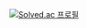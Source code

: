 [![Solved.ac
프로필](http://mazassumnida.wtf/api/mini/generate_badge?boj={wjdghks0316})](https://solved.ac/{wjdghks0316})

<!--
**OhJeongHwan1/OhJeongHwan1** is a ✨ _special_ ✨ repository because its `README.md` (this file) appears on your GitHub profile.

Here are some ideas to get you started:

- 🔭 I’m currently working on ...
- 🌱 I’m currently learning ...
- 👯 I’m looking to collaborate on ...
- 🤔 I’m looking for help with ...
- 💬 Ask me about ...
- 📫 How to reach me: ...
- 😄 Pronouns: ...
- ⚡ Fun fact: ...
-->
